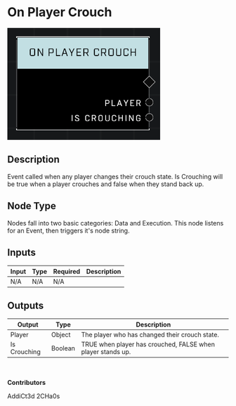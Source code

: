 # On Player Crouch
![alt text](../../../.gitbook/assets/on-player-crouch.png)
## Description
Event called when any player changes their crouch state. Is Crouching will be true when a player crouches and false when they stand back up.

## Node Type
Nodes fall into two basic categories: Data and Execution. This node listens for an Event, then triggers it's node string.

## Inputs
| Input | Type | Required | Description |
|------------------|------------------|----------|--------------------------------------------------------------|
| N/A | N/A | N/A | |

## Outputs
| Output | Type | Description |
|------------------|------------------|--------------------------------------------------------------|
| Player | Object | The player who has changed their crouch state. |
| Is Crouching | Boolean | TRUE when player has crouched, FALSE when player stands up. |

\
\
**Contributors**

AddiCt3d 2CHa0s